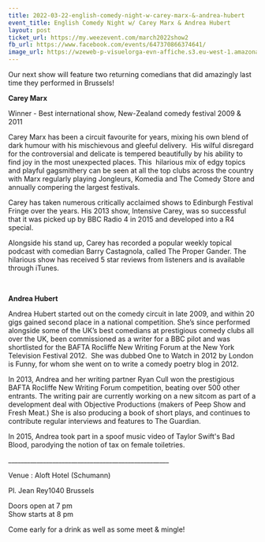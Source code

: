```yaml
---
title: 2022-03-22-english-comedy-night-w-carey-marx-&-andrea-hubert
event_title: English Comedy Night w/ Carey Marx & Andrea Hubert
layout: post
ticket_url: https://my.weezevent.com/march2022show2
fb_url: https://www.facebook.com/events/647370866374641/
image_url: https://wzeweb-p-visuelorga-evn-affiche.s3.eu-west-1.amazonaws.com/affiche_815909.jpg
---
```


<p>Our next show will feature two returning comedians that did amazingly last time they performed in Brussels!&nbsp;</p>
<p><strong>Carey Marx</strong></p>
<p>Winner - Best international show, New-Zealand comedy festival 2009 &amp; 2011</p>
<p>Carey Marx has been a circuit favourite for years, mixing his own blend of dark humour with his mischievous and gleeful delivery.&nbsp; His wilful disregard for the controversial and delicate is tempered beautifully by his ability to find joy in the most unexpected places. This&nbsp; hilarious mix of edgy topics and playful gagsmithery can be seen at all the top clubs across the country with Marx regularly playing Jongleurs, Komedia and The Comedy Store and annually compering the largest festivals.</p>
<p>Carey has taken numerous critically acclaimed shows to Edinburgh Festival Fringe over the years. His 2013 show, Intensive Carey, was so successful that it was picked up by BBC Radio 4 in 2015 and developed into a R4 special.</p>
<p>Alongside his stand up, Carey has recorded a popular weekly topical podcast with comedian Barry Castagnola, called The Proper Gander. The hilarious show has received 5 star reviews from listeners and is available through iTunes.</p>
<p>&nbsp;</p>
<p><strong>Andrea Hubert</strong></p>
<p>Andrea Hubert started out on the comedy circuit in late 2009, and within 20 gigs gained second place in a national competition. She’s since performed alongside some of the UK’s best comedians at prestigious comedy clubs all over the UK, been commissioned as a writer for a BBC pilot and was shortlisted for the BAFTA Rocliffe New Writing Forum at the New York Television Festival 2012.&nbsp; She was dubbed One to Watch in 2012 by London is Funny, for whom she went on to write a comedy poetry blog in 2012.&nbsp;</p>
<p>In 2013, Andrea and her writing partner Ryan Cull won the prestigious BAFTA Rocliffe New Writing Forum competition, beating over 500 other entrants. The writing pair are currently working on a new sitcom as part of a development deal with Objective Productions (makers of Peep Show and Fresh Meat.) She is also producing a book of short plays, and continues to contribute regular interviews and features to The Guardian.</p>
<p>In 2015, Andrea took part in a spoof music video of Taylor Swift's Bad Blood, parodying the notion of tax on female toiletries.</p>
<p>___________________________________________________</p>
<p>Venue : Aloft Hotel (Schumann)</p>
<p>Pl. Jean Rey1040 Brussels</p>
<p>Doors open at 7 pm<br>Show starts at 8 pm</p>
<p>Come early for a drink as well as some meet &amp; mingle!</p>

    
